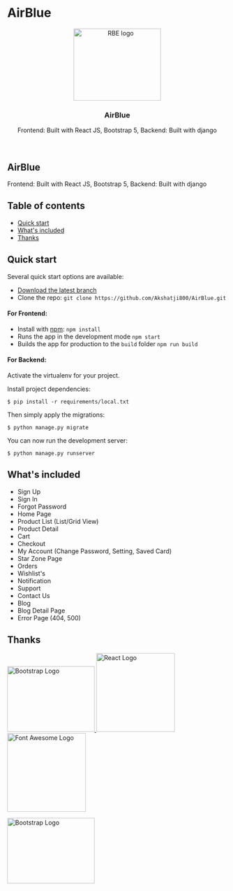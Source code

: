 # AirBlue

<p align="center">
  <a href="https://e-commerce-template.surge.sh/">
    <img src="/home/akshat/AirBlue/AirBlue_Frontend/public/images/banner/Dell.png" alt="RBE logo" target="_blank" width="200" height="165">
  </a>
</p>
<h3 align="center">AirBlue</h3>

<p align="center">
 Frontend: Built with React JS, Bootstrap 5, Backend: Built with django 
  <br>
  <br>
  <br>

## AirBlue

Frontend: Built with React JS, Bootstrap 5, Backend: Built with django

## Table of contents

- [Quick start](#quick-start)
- [What's included](#whats-included)
- [Thanks](#thanks)

## Quick start

Several quick start options are available:

- [Download the latest branch](https://github.com/Akshatji800/AirBlue)
- Clone the repo: `git clone https://github.com/Akshatji800/AirBlue.git`

#### For Frontend:

- Install with [npm](https://www.npmjs.com/): `npm install`
- Runs the app in the development mode `npm start`
- Builds the app for production to the `build` folder `npm run build`

#### For Backend:

Activate the virtualenv for your project.

Install project dependencies:

    $ pip install -r requirements/local.txt

Then simply apply the migrations:

    $ python manage.py migrate

You can now run the development server:

    $ python manage.py runserver

## What's included

- Sign Up
- Sign In
- Forgot Password
- Home Page
- Product List (List/Grid View)
- Product Detail
- Cart
- Checkout
- My Account (Change Password, Setting, Saved Card)
- Star Zone Page
- Orders
- Wishlist's
- Notification
- Support
- Contact Us
- Blog
- Blog Detail Page
- Error Page (404, 500)

## Thanks

<a href="https://www.getbootstrap.com/" title="Bootstrap" target="_blank">
  <img src="https://v5.getbootstrap.com/docs/5.0/assets/brand/bootstrap-logo-shadow.png" alt="Bootstrap Logo" width="200" height="150">
</a>
<a href="https://reactjs.org/" title="React JS" target="_blank"><img src="https://reactjs.org/logo-180x180.png" alt="React Logo" width="180" height="180">
</a>
<a href="https://fontawesome.com/" title="Font Awesome" target="_blank"><img src="https://upload.wikimedia.org/wikipedia/commons/8/89/Font_Awesome_5_logo_black.svg" alt="Font Awesome Logo" width="180" height="180">
</a>

<a href = "https://www.djangoproject.com/"
title= "Django" target= "_blank">
<img src="https://static.djangoproject.com/img/logos/django-logo-negative.png" alt="Bootstrap Logo" width="200" height="150">
</a>
